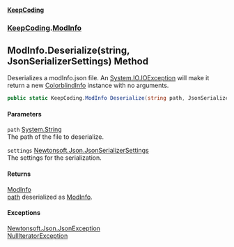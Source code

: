 #### [KeepCoding](index.md 'index')
### [KeepCoding](KeepCoding.md 'KeepCoding').[ModInfo](ModInfo.md 'KeepCoding.ModInfo')
## ModInfo.Deserialize(string, JsonSerializerSettings) Method
Deserializes a modInfo.json file. An [System.IO.IOException](https://docs.microsoft.com/en-us/dotnet/api/System.IO.IOException 'System.IO.IOException') will make it return a new [ColorblindInfo](ColorblindInfo.md 'KeepCoding.ColorblindInfo') instance with no arguments.  
```csharp
public static KeepCoding.ModInfo Deserialize(string path, JsonSerializerSettings settings=null);
```
#### Parameters
<a name='KeepCoding.ModInfo.Deserialize(string.JsonSerializerSettings).path'></a>
`path` [System.String](https://docs.microsoft.com/en-us/dotnet/api/System.String 'System.String')  
The path of the file to deserialize.
  
<a name='KeepCoding.ModInfo.Deserialize(string.JsonSerializerSettings).settings'></a>
`settings` [Newtonsoft.Json.JsonSerializerSettings](https://docs.microsoft.com/en-us/dotnet/api/Newtonsoft.Json.JsonSerializerSettings 'Newtonsoft.Json.JsonSerializerSettings')  
The settings for the serialization.
  
#### Returns
[ModInfo](ModInfo.md 'KeepCoding.ModInfo')  
[path](ModInfo.Deserialize.iLomEbg0vXYDgT7i1vCH.Q.md#KeepCoding.ModInfo.Deserialize(string.JsonSerializerSettings).path 'KeepCoding.ModInfo.Deserialize(string, JsonSerializerSettings).path') deserialized as [ModInfo](ModInfo.md 'KeepCoding.ModInfo').
#### Exceptions
[Newtonsoft.Json.JsonException](https://docs.microsoft.com/en-us/dotnet/api/Newtonsoft.Json.JsonException 'Newtonsoft.Json.JsonException')  
[NullIteratorException](NullIteratorException.md 'KeepCoding.Internal.NullIteratorException')  
